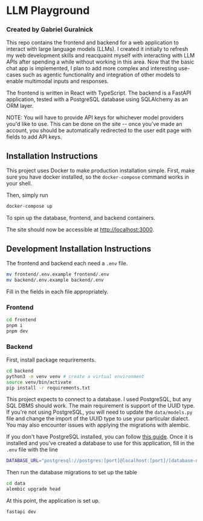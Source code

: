 # LLM Playground
### Created by Gabriel Guralnick

This repo contains the frontend and backend for a web application to interact with large language models (LLMs). I created it initially to refresh my web development skills and reacquaint myself with interacting with LLM APIs after spending a while without working in this area. Now that the basic chat app is implemented, I plan to add more complex and interesting use-cases such as agentic functionality and integration of other models to enable multimodal inputs and responses.

The frontend is written in React with TypeScript.
The backend is a FastAPI application, tested with a PostgreSQL database using SQLAlchemy as an ORM layer.

NOTE: You will have to provide API keys for whichever model providers you'd like to use. This can be done on the site -- once you've made an account, you should be automatically redirected to the user edit page with fields to add API keys.

## Installation Instructions

This project uses Docker to make production installation simple. First, make sure you have docker installed, so the `docker-compose` command works in your shell.

Then, simply run
```bash
docker-compose up
```

To spin up the database, frontend, and backend containers.

The site should now be accessible at [http://localhost:3000](http://localhost:3000).

## Development Installation Instructions

The frontend and backend each need a `.env` file.
```bash
mv frontend/.env.example frontend/.env
mv backend/.env.example backend/.env
```
Fill in the fields in each file appropriately.

### Frontend

```bash
cd frontend
pnpm i
pnpm dev
```

### Backend
First, install package requrirements.
```bash
cd backend
python3 -m venv venv # create a virtual environment
source venv/bin/activate
pip install -r requirements.txt
```
This project expects to connect to a database. I used PostgreSQL, but any SQL DBMS should work. The main requirement is support of the UUID type. If you're not using PostgreSQL, you will need to update the `data/models.py` file and change the import of the UUID type to use your particular dialect. You may also encounter issues with applying the migrations with alembic.

If you don't have PostgreSQL installed, you can follow [this guide](https://www.prisma.io/dataguide/postgresql/setting-up-a-local-postgresql-database#setting-up-postgresql-on-macos). Once it is installed and you've created a database to use for this application, fill in the `.env` file with the line
```bash
DATABASE_URL="postgresql://postgres:[port]@localhost:[port]/[database-name]"
```

Then run the database migrations to set up the table
```bash
cd data
alembic upgrade head
```

At this point, the application is set up.
```bash
fastapi dev
```